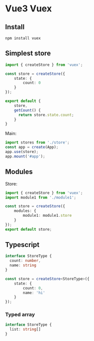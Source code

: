 # Vue3 Vuex

## Install
```
npm install vuex
```

## Simplest store
```ts
import { createStore } from 'vuex';

const store = createStore({
    state: {
        count: 0
    }
});

export default {
    store,
    getCount() {
      return store.state.count;
    }
}
```

Main:
```ts
import stores from './store';
const app = create(App);
app.use(store);
app.mount('#app');
```

## Modules
Store:
```ts
import { createStore } from 'vuex';
import module1 from './module1';

const store = createStore({
    modules: {
        module1: module1.store
    }
});
export default store;
```

## Typescript
```ts
interface StoreType {
  count: number,
  name: string
}

const store = createStore<StoreType>({
    state: {
        count: 0,
        name: 'hi'
    }
});
```

### Typed array
```ts
interface StoreType {
  list: string[]
}
```
